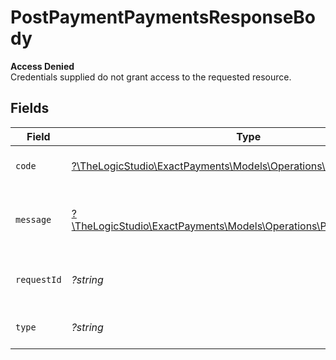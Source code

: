 # PostPaymentPaymentsResponseBody

**Access Denied**\
Credentials supplied do not grant access to the requested resource.



## Fields

| Field                                                                                                                | Type                                                                                                                 | Required                                                                                                             | Description                                                                                                          | Example                                                                                                              |
| -------------------------------------------------------------------------------------------------------------------- | -------------------------------------------------------------------------------------------------------------------- | -------------------------------------------------------------------------------------------------------------------- | -------------------------------------------------------------------------------------------------------------------- | -------------------------------------------------------------------------------------------------------------------- |
| `code`                                                                                                               | [?\TheLogicStudio\ExactPayments\Models\Operations\PostPaymentCode](../../Models/Operations/PostPaymentCode.md)       | :heavy_minus_sign:                                                                                                   | Code of the authorization error.                                                                                     | payments-forbidden-error                                                                                             |
| `message`                                                                                                            | [?\TheLogicStudio\ExactPayments\Models\Operations\PostPaymentMessage](../../Models/Operations/PostPaymentMessage.md) | :heavy_minus_sign:                                                                                                   | Message explaining the authorization error.                                                                          | You do not have permission to access this resource.                                                                  |
| `requestId`                                                                                                          | *?string*                                                                                                            | :heavy_minus_sign:                                                                                                   | Request identifier in UUID format.                                                                                   | bcc78633-cd09-4e7d-8f3b-d593fdc1439c                                                                                 |
| `type`                                                                                                               | *?string*                                                                                                            | :heavy_minus_sign:                                                                                                   | It shows as authorization error.                                                                                     | authorization-error                                                                                                  |